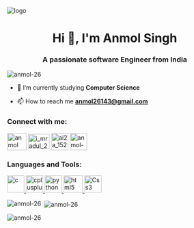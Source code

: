 ![logo](https://res.cloudinary.com/practicaldev/image/fetch/s--CzEvOo0v--/c_imagga_scale,f_auto,fl_progressive,h_500,q_auto,w_1000/https://dev-to-uploads.s3.amazonaws.com/uploads/articles/yceo3xk3of14d3hbdkdp.png)
<h1 align="center">Hi 👋, I'm Anmol Singh</h1>
<h3 align="center">A passionate software Engineer from India</h3>

<p align="left"> <img src="https://komarev.com/ghpvc/?username=anmol-26&label=Profile%20views&color=0e75b6&style=flat" alt="anmol-26" /> </p>

- 🔭 I’m currently studying **Computer Science**

- 📫 How to reach me **anmol26143@gmail.com**

<h3 align="left">Connect with me:</h3>
<p align="left">
<a href="https://linkedin.com/in/anmol singh" target="blank"><img align="center" src="https://1.bp.blogspot.com/-onvhHUdW1Us/YI52e9j4eKI/AAAAAAAAE4c/6s9wzOpIDYcAo4YmTX1Qg51OlwMFmilFACLcBGAsYHQ/s1600/Logo%2BLinkedin.png" alt="anmol singh" height="40" width="45" /></a>
<a href="https://instagram.com/i_mradul_26" target="blank"><img align="center" src="https://logos-world.net/wp-content/uploads/2020/04/Instagram-icon-Logo-2016-present.png" alt="i_mradul_26" height="35" width="50" /></a>
<a href="https://www.hackerrank.com/ai2a_1520023" target="blank"><img align="center" src="https://gdm-catalog-fmapi-prod.imgix.net/ProductLogo/8b9fc1fa-bb42-45c6-957b-3b6611c542f1.png?auto=format&ixlib=react-9.0.3&w=442" alt="ai2a_1520023" height="40" width="40" /></a>
<a href="https://www.leetcode.com/anmol-26" target="blank"><img align="center" src="https://webdirector-blog.com/media/leetocode_logo.jpg" alt="anmol-26" height="40" width="40" /></a>
</p>

<h3 align="left">Languages and Tools:</h3>
<p align="left"> <a href="https://www.cprogramming.com/" target="_blank" rel="noreferrer"> <img src="https://api.mongodb.com/images/logos/c.svg" alt="c" width="40" height="40"/> </a>
  <a href="https://www.w3schools.com/cpp/" target="_blank" rel="noreferrer"> <img src="https://st3.depositphotos.com/3091033/14876/v/380/depositphotos_148761391-stock-illustration-c-language-sign.jpg?forcejpeg=true" alt="cplusplus" width="40" height="40"/> </a> 
  <a href="https://www.python.org" target="_blank" rel="noreferrer"> <img src="https://seeklogo.com/images/P/python-logo-C50EED1930-seeklogo.com.png" alt="python" width="40" height="40"/> </a> <a href="https://www.w3.org/html/" target="_blank" rel="noreferrer"> <img src="https://logodix.com/logo/470388.png" alt="html5" width="45" height="40"/> </a> <a href="https://www.w3schools.com/Css/" target="_blank" rel="noreferrer"> <img src="https://vectorified.com/images/circle-icon-css-17.png" alt="Css3" width="40" height="40"/> </a> </p>

<p><img align="left" src="https://github-readme-stats.vercel.app/api/top-langs?username=anmol-26&show_icons=true&locale=en&layout=compact" alt="anmol-26" /></p>

<p>&nbsp;<img align="center" src="https://github-readme-stats.vercel.app/api?username=anmol-26&show_icons=true&locale=en" alt="anmol-26" /></p>

<p><img align="center" src="https://github-readme-streak-stats.herokuapp.com/?user=anmol-26&" alt="anmol-26" /></p>
